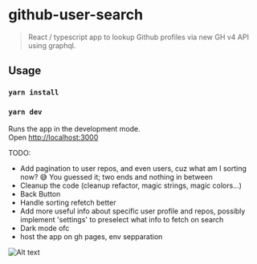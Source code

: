 # github-user-search

> React / typescript app to lookup Github profiles via new GH v4 API using graphql.

## Usage

### `yarn install`

### `yarn dev`

Runs the app in the development mode.<br>
Open [http://localhost:3000](http://localhost:3000)

TODO:

-   Add pagination to user repos, and even users, cuz what am I sorting now? 😅 You guessed it; two ends and nothing in between
-   Cleanup the code (cleanup refactor, magic strings, magic colors...)
-   Back Button
-   Handle sorting refetch better
-   Add more useful info about specific user profile and repos, possibly implement 'settings' to preselect what info to fetch on search
-   Dark mode ofc
-   host the app on gh pages, env sepparation

![Alt text](/src/assets/images/demo.gif?raw=true 'Optional Title')
